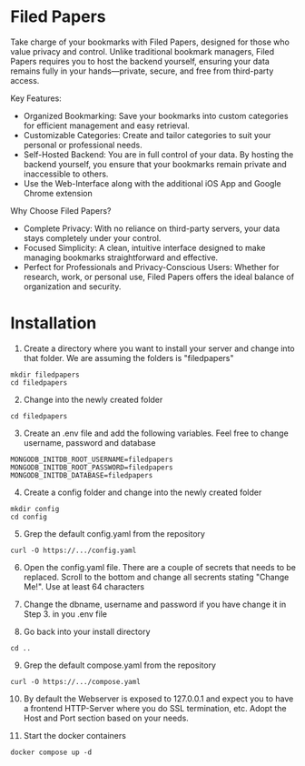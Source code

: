 
Filed Papers
================

Take charge of your bookmarks with Filed Papers, designed for those who value privacy and control. Unlike traditional bookmark managers, Filed Papers requires you to host the backend yourself, ensuring your data remains fully in your hands—private, secure, and free from third-party access.

Key Features:

- Organized Bookmarking: Save your bookmarks into custom categories for efficient management and easy retrieval.
- Customizable Categories: Create and tailor categories to suit your personal or professional needs.
- Self-Hosted Backend: You are in full control of your data. By hosting the backend yourself, you ensure that your bookmarks remain private and inaccessible to others.
- Use the Web-Interface along with the additional iOS App and Google Chrome extension

Why Choose Filed Papers?

- Complete Privacy: With no reliance on third-party servers, your data stays completely under your control.
- Focused Simplicity: A clean, intuitive interface designed to make managing bookmarks straightforward and effective.
- Perfect for Professionals and Privacy-Conscious Users: Whether for research, work, or personal use, Filed Papers offers the ideal balance of organization and security.

# Installation

1. Create a directory where you want to install your server and change into that folder. We are assuming the folders is "filedpapers"

```shell
mkdir filedpapers
cd filedpapers
```

2. Change into the newly created folder

```shell
cd filedpapers
```

3. Create an .env file and add the following variables. Feel free to change username, password and database

```shell
MONGODB_INITDB_ROOT_USERNAME=filedpapers
MONGODB_INITDB_ROOT_PASSWORD=filedpapers
MONGODB_INITDB_DATABASE=filedpapers
```

4. Create a config folder and change into the newly created folder

```shell
mkdir config
cd config
```

5. Grep the default config.yaml from the repository

```shell
curl -O https://.../config.yaml
```

6. Open the config.yaml file. There are a couple of secrets that needs to be replaced. Scroll to the bottom and change all secrents stating "Change Me!". Use at least 64 characters

7. Change the dbname, username and password if you have change it in Step 3. in you .env file

8. Go back into your install directory

```shell
cd ..
```

9. Grep the default compose.yaml from the repository

```shell
curl -O https://.../compose.yaml
```

10. By default the Webserver is exposed to 127.0.0.1 and expect you to have a frontend HTTP-Server where you do SSL termination, etc. Adopt the Host and Port section based on your needs.

11. Start the docker containers

```shell
docker compose up -d
```

